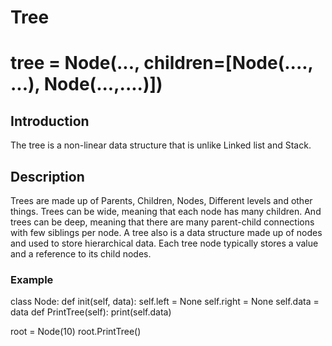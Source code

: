 # Tree
# tree = Node(..., children=[Node(...., ...), Node(...,....)])

## Introduction

The tree is a non-linear data structure that is unlike Linked list and Stack.

## Description

Trees are made up of Parents, Children, Nodes, Different levels and other things. Trees can be wide, meaning that each node has many children. And trees can be deep, meaning that there are many parent-child connections with few siblings per node. A tree also is a data structure made up of nodes and used to store hierarchical data. Each tree node typically stores a value and a reference to its child nodes.

### Example 

class Node:
   def init(self, data):
      self.left = None
      self.right = None
      self.data = data
   def PrintTree(self):
      print(self.data)

root = Node(10)
root.PrintTree()


